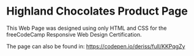 # Highland Chocolates Product Page

This Web Page was designed using only HTML and CSS for the freeCodeCamp Responsive Web Design Certification.

The page can also be found in: https://codepen.io/deriss/full/KKPqgZy
